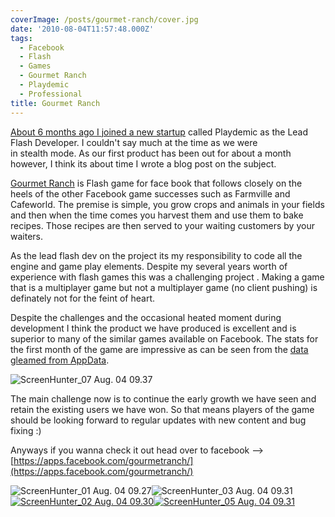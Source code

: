 ```yaml
---
coverImage: /posts/gourmet-ranch/cover.jpg
date: '2010-08-04T11:57:48.000Z'
tags:
  - Facebook
  - Flash
  - Games
  - Gourmet Ranch
  - Playdemic
  - Professional
title: Gourmet Ranch
---
```


[About 6 months ago I joined a new startup](https://mikecann.co.uk/photos-personal/playdemic-my-fist-day/) called Playdemic as the Lead Flash Developer. I couldn't say much at the time as we were in stealth mode. As our first product has been out for about a month however, I think its about time I wrote a blog post on the subject.

<!-- more -->

[Gourmet Ranch](https://apps.facebook.com/gourmetranch/) is Flash game for face book that follows closely on the heels of the other Facebook game successes such as Farmville and Cafeworld. The premise is simple, you grow crops and animals in your fields and then when the time comes you harvest them and use them to bake recipes. Those recipes are then served to your waiting customers by your waiters.

As the lead flash dev on the project its my responsibility to code all the engine and game play elements. Despite my several years worth of experience with flash games this was a challenging project . Making a game that is a multiplayer game but not a multiplayer game (no client pushing) is definately not for the feint of heart.

Despite the challenges and the occasional heated moment during development I think the product we have produced is excellent and is superior to many of the similar games available on Facebook. The stats for the first month of the game are impressive as can be seen from the [data gleamed from AppData](https://appdata.com/apps/facebook/360375426140).

![](https://mikecann.co.uk/wp-content/uploads/2010/08/ScreenHunter_07-Aug.-04-09.37.jpg "ScreenHunter_07 Aug. 04 09.37")

The main challenge now is to continue the early growth we have seen and retain the existing users we have won. So that means players of the game should be looking forward to regular updates with new content and bug fixing :)

Anyways if you wanna check it out head over to facebook --&gt; [https://apps.facebook.com/gourmetranch/](https://apps.facebook.com/gourmetranch/)

![](https://mikecann.co.uk/wp-content/uploads/2010/08/ScreenHunter_01-Aug.-04-09.27-300x260.jpg "ScreenHunter_01 Aug. 04 09.27")![](https://mikecann.co.uk/wp-content/uploads/2010/08/ScreenHunter_03-Aug.-04-09.31.jpg "ScreenHunter_03 Aug. 04 09.31")
[![](https://mikecann.co.uk/wp-content/uploads/2010/08/ScreenHunter_02-Aug.-04-09.30.jpg "ScreenHunter_02 Aug. 04 09.30")](https://mikecann.co.uk/wp-content/uploads/2010/08/ScreenHunter_02-Aug.-04-09.30.jpg)[![](https://mikecann.co.uk/wp-content/uploads/2010/08/ScreenHunter_05-Aug.-04-09.31.jpg "ScreenHunter_05 Aug. 04 09.31")](https://mikecann.co.uk/wp-content/uploads/2010/08/ScreenHunter_05-Aug.-04-09.31.jpg)
